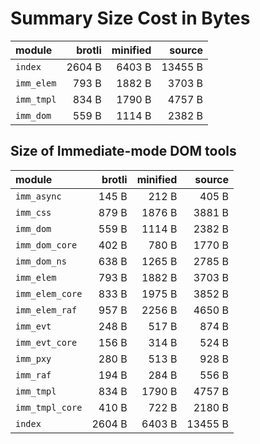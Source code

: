# Summary Size Cost in Bytes

| module          |   brotli | minified |   source |
|:----------------|---------:|---------:|---------:|
| `index`         |   2604 B |   6403 B |  13455 B |
| `imm_elem`      |    793 B |   1882 B |   3703 B |
| `imm_tmpl`      |    834 B |   1790 B |   4757 B |
| `imm_dom`       |    559 B |   1114 B |   2382 B |


## Size of Immediate-mode DOM tools

| module          |   brotli | minified |   source |
|:----------------|---------:|---------:|---------:|
| `imm_async`     |    145 B |    212 B |    405 B |
| `imm_css`       |    879 B |   1876 B |   3881 B |
| `imm_dom`       |    559 B |   1114 B |   2382 B |
| `imm_dom_core`  |    402 B |    780 B |   1770 B |
| `imm_dom_ns`    |    638 B |   1265 B |   2785 B |
| `imm_elem`      |    793 B |   1882 B |   3703 B |
| `imm_elem_core` |    833 B |   1975 B |   3852 B |
| `imm_elem_raf`  |    957 B |   2256 B |   4650 B |
| `imm_evt`       |    248 B |    517 B |    874 B |
| `imm_evt_core`  |    156 B |    314 B |    524 B |
| `imm_pxy`       |    280 B |    513 B |    928 B |
| `imm_raf`       |    194 B |    284 B |    556 B |
| `imm_tmpl`      |    834 B |   1790 B |   4757 B |
| `imm_tmpl_core` |    410 B |    722 B |   2180 B |
| `index`         |   2604 B |   6403 B |  13455 B |


